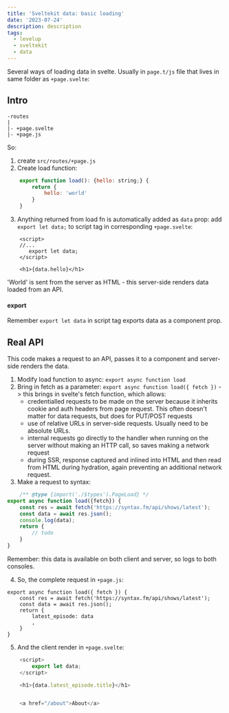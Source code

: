 ```yaml
---
title: 'Sveltekit data: basic loading'
date: '2023-07-24'
description: description
tags:
  - levelup
  - sveltekit
  - data
---
```

Several ways of loading data in svelte. Usually in ```page.t/js``` file that lives in same folder as ```+page.svelte```:

## Intro
```
-routes
|
|- +page.svelte
|- +page.js
```

So:
1. create ```src/routes/+page.js```
2. Create load function:

```javascript
	export function load(): {hello: string;} {
	    return {
	        hello: 'world'
	    }
	}
```
3. Anything returned from load fn is automatically added as ```data``` prop: add ```export let data;``` to script tag in corresponding ```+page.svelte```:

```svelte
	<script>
	//...
	   export let data;
	</script>

	<h1>{data.hello}</h1>

```

'World' is sent from the server as HTML - this server-side renders data loaded from an API.
#### export
Remember ```export let data``` in script tag exports data as a component prop.

## Real API
This code makes a request to an API, passes it to a component and server-side renders the data.

1. Modify load function to async: ```export async function load```
2. Bring in fetch as a parameter: ```export async function load({ fetch })``` -> this brings in svelte's fetch function, which allows:
	- credentialled requests to be made on the server because it inherits cookie and auth headers from page request. This often doesn't matter for data requests, but does for PUT/POST requests
	- use of relative URLs in server-side requests. Usually need to be absolute URLs.
	- internal requests go directly to the handler when running on the server without making an HTTP call, so saves making a network request
	- during SSR, response captured and inlined into HTML and then read from HTML during hydration, again preventing an additional network request.
3. Make a request to syntax:

```javascript
	/** @type {import('./$types').PageLoad} */
export async function load({fetch}) {
    const res = await fetch('https://syntax.fm/api/shows/latest');
    const data = await res.json();
    console.log(data);
    return {
		// todo
    }
}
```

Remember: this data is available on both client and server, so logs to both consoles.

4. So, the complete request in ```+page.js```:

```/** @type {import('./$types').PageLoad} */
export async function load({ fetch }) {
    const res = await fetch('https://syntax.fm/api/shows/latest');
    const data = await res.json();
    return {
        latest_episode: data
        ,
    }
}
```

5. And the client render in ```+page.svelte```:

```javascript
	<script>
	    export let data;
	</script>

	<h1>{data.latest_episode.title}</h1>


	<a href="/about">About</a>
```
